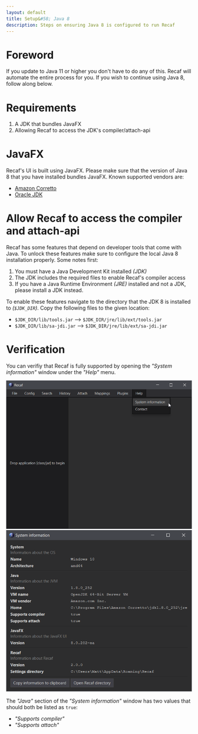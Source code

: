 ```yaml
---
layout: default
title: Setup&#58; Java 8
description: Steps on ensuring Java 8 is configured to run Recaf
---
```

# Foreword

If you update to Java 11 or higher you don't have to do any of this. Recaf will automate the entire process for you. If you wish to continue using Java 8, follow along below.

# Requirements

1. A JDK that bundles JavaFX
2. Allowing Recaf to access the JDK's compiler/attach-api

# JavaFX

Recaf's UI is built using JavaFX. Please make sure that the version of Java 8 that you have installed bundles JavaFX. Known supported vendors are:

- [Amazon Corretto](https://aws.amazon.com/corretto/)
- [Oracle JDK](https://www.oracle.com/java/technologies/javase/javase-jdk8-downloads.html)

# Allow Recaf to access the compiler and attach-api

Recaf has some features that depend on developer tools that come with Java. To unlock these features make sure to configure the local Java 8 installation properly. Some notes first:

1. You must have a Java Development Kit installed _(JDK)_
2. The JDK includes the required files to enable Recaf's compiler access
3. If you have a Java Runtime Environment _(JRE)_ installed and not a JDK, please install a JDK instead.

To enable these features navigate to the directory that the JDK 8 is installed to _(`$JDK_DIR`)_. Copy the following files to the given location:

- `$JDK_DIR/lib/tools.jar`  --> `$JDK_DIR/jre/lib/ext/tools.jar`
- `$JDK_DIR/lib/sa-jdi.jar`  --> `$JDK_DIR/jre/lib/ext/sa-jdi.jar`

# Verification

You can verifiy that Recaf is fully supported by opening the _"System information"_ window under the _"Help"_ menu.

![help menu](img/help-menu.png)
![system information window](img/system-info.png)

The _"Java"_ section of the _"System information"_ window has two values that should both be listed as `true`:

- _"Supports compiler"_
- _"Supports attach"_
